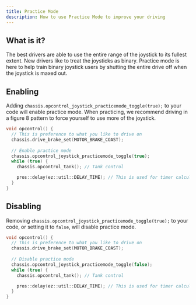 ```yaml
---
title: Practice Mode 
description: How to use Practice Mode to improve your driving
---
```


## What is it?
The best drivers are able to use the entire range of the joystick to its fullest extent.  New drivers like to treat the joysticks as binary.  Practice mode is here to help train binary joystick users by shutting the entire drive off when the joystick is maxed out.  

## Enabling
Adding `chassis.opcontrol_joystick_practicemode_toggle(true);` to your code will enable practice mode.  When practicing, we recommend driving in a figure 8 pattern to force yourself to use more of the joystick.  
```cpp
void opcontrol() {
  // This is preference to what you like to drive on
  chassis.drive_brake_set(MOTOR_BRAKE_COAST);
  
  // Enable practice mode
  chassis.opcontrol_joystick_practicemode_toggle(true);
  while (true) {
    chassis.opcontrol_tank(); // Tank control

    pros::delay(ez::util::DELAY_TIME); // This is used for timer calculations!  Keep this ez::util::DELAY_TIME
  }
}
```

## Disabling 
Removing `chassis.opcontrol_joystick_practicemode_toggle(true);` to your code, or setting it to `false`, will disable practice mode.    
```cpp
void opcontrol() {
  // This is preference to what you like to drive on
  chassis.drive_brake_set(MOTOR_BRAKE_COAST);
  
  // Disable practice mode
  chassis.opcontrol_joystick_practicemode_toggle(false);
  while (true) {
    chassis.opcontrol_tank(); // Tank control

    pros::delay(ez::util::DELAY_TIME); // This is used for timer calculations!  Keep this ez::util::DELAY_TIME
  }
}
```
